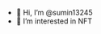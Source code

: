 - 👋 Hi, I’m @sumin13245
- 👀 I’m interested in NFT

<!---
sumin13245/sumin13245 is a ✨ special ✨ repository because its `README.md` (this file) appears on your GitHub profile.
You can click the Preview link to take a look at your changes.
--->
